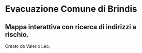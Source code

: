 # Evacuazione Comune di Brindis
## Mappa interattiva con ricerca di indirizzi a rischio.


Creato da Valerio Leo. 
